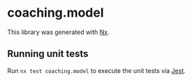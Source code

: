 # coaching.model

This library was generated with [Nx](https://nx.dev).

## Running unit tests

Run `nx test coaching.model` to execute the unit tests via [Jest](https://jestjs.io).
